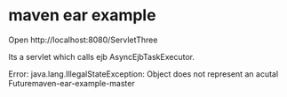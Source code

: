maven ear example
=====================
Open http://localhost:8080/ServletThree

Its a servlet which calls ejb AsyncEjbTaskExecutor.


Error: java.lang.IllegalStateException: Object does not represent an acutal Futuremaven-ear-example-master
